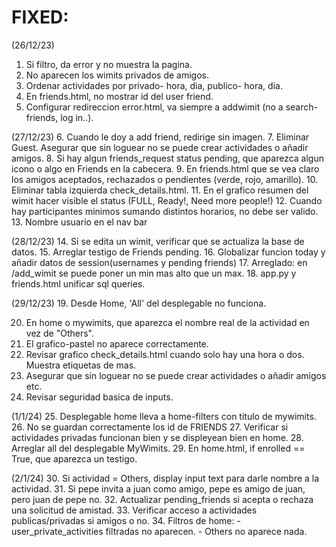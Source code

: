 # FIXED:

(26/12/23)
1. Si filtro, da error y no muestra la pagina.
2. No aparecen los wimits privados de amigos.
3. Ordenar actividades por privado- hora, dia, publico- hora, dia.
4. En friends.html, no mostrar id del user friend.
5. Configurar redireccion error.html, va siempre a addwimit (no a search-friends, log in..).

(27/12/23)
6. Cuando le doy a add friend, redirige sin imagen.
7. Eliminar Guest. Asegurar que sin loguear no se puede crear actividades o añadir amigos.
8. Si hay algun friends_request status pending, que aparezca algun icono o algo en Friends en la cabecera.
9. En friends.html que se vea claro los amigos aceptados, rechazados o pendientes (verde, rojo, amarillo).
10. Eliminar tabla izquierda check_details.html.
11. En el grafico resumen del wimit hacer visible el status (FULL, Ready!, Need more people!)
12. Cuando hay participantes minimos sumando distintos horarios, no debe ser valido.
13. Nombre usuario en el nav bar

(28/12/23)
14. Si se edita un wimit, verificar que se actualiza la base de datos.
15. Arreglar testigo de Friends pending.
16. Globalizar funcion today y añadir datos de session(usernames y pending friends)
17. Arreglado: en /add_wimit se puede poner un min mas alto que un max.
18. app.py y friends.html unificar sql queries.

(29/12/23)
19. Desde Home, 'All' del desplegable no funciona.

20. En home o mywimits, que aparezca el nombre real de la actividad en vez de "Others".
21. El grafico-pastel no aparece correctamente.
22. Revisar grafico check_details.html cuando solo hay una hora o dos. Muestra etiquetas de mas.
23. Asegurar que sin loguear no se puede crear actividades o añadir amigos etc.
24. Revisar seguridad basica de inputs.

(1/1/24)
25. Desplegable home lleva a home-filters con titulo de mywimits.
26. No se guardan correctamente los id de FRIENDS
27. Verificar si actividades privadas funcionan bien y se displeyean bien en home.
28. Arreglar all del desplegable MyWimits.
29. En home.html, if enrolled == True, que aparezca un testigo.

(2/1/24)
30. Si actividad = Others, display input text para darle nombre a la actividad.
31. Si pepe invita a juan como amigo, pepe es amigo de juan, pero juan de pepe no.
32. Actualizar pending_friends si acepta o rechaza una solicitud de amistad.
33. Verificar acceso a actividades publicas/privadas si amigos o no.
34. Filtros de home:
    - user_private_activities filtradas no aparecen.
    - Others no aparece nada.

